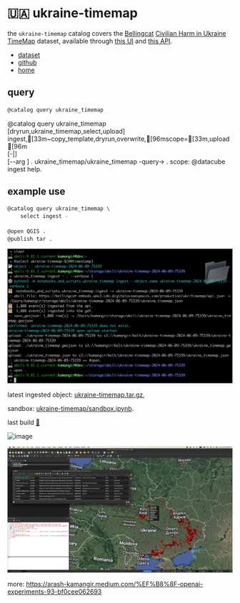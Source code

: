 # 🇺🇦 ukraine-timemap

the `ukraine-timemap` catalog covers the [Bellingcat](https://www.bellingcat.com/) [Civilian Harm in Ukraine TimeMap](https://github.com/bellingcat/ukraine-timemap) dataset, available through [this UI](https://ukraine.bellingcat.com/) and [this API](https://bellingcat-embeds.ams3.cdn.digitaloceanspaces.com/production/ukr/timemap/api.json).

 - [dataset](https://bellingcat-embeds.ams3.cdn.digitaloceanspaces.com/production/ukr/timemap/api.json)
 - [github](https://github.com/bellingcat/ukraine-timemap)
 - [home](https://ukraine.bellingcat.com/)

## query

```bash
@catalog query ukraine_timemap
```
@catalog query ukraine_timemap \
	[dryrun,ukraine_timemap,select,upload] \
	ingest,[33m~copy_template,dryrun,overwrite,[96mscope=<scope>[33m,upload[96m \
	[-|<object-name>] \
	[--arg <value>]
 . ukraine_timemap/ukraine_timemap -query-> <object-name>.
   scope: @datacube ingest help.

## example use

```bash
@catalog query ukraine_timemap \
	select ingest -

@open QGIS .
@publish tar .
```

![image](https://github.com/kamangir/assets/blob/main/nbs/ukraine-timemap/ingest_log.png?raw=true)

latest ingested object: [ukraine-timemap.tar.gz](https://kamangir-public.s3.ca-central-1.amazonaws.com/ukraine_timemap.tar.gz), 

sandbox: [ukraine-timemap/sandbox.ipynb](./notebooks/ukraine-timemap/sandbox.ipynb).

last build [🔗](https://kamangir-public.s3.ca-central-1.amazonaws.com/ukraine_timemap/ukraine_timemap.png)

![image](https://kamangir-public.s3.ca-central-1.amazonaws.com/ukraine_timemap/ukraine_timemap.png)

![image](https://github.com/kamangir/assets/blob/main/nbs/ukraine-timemap/QGIS.png?raw=true)

more: https://arash-kamangir.medium.com/%EF%B8%8F-openai-experiments-93-bf0cee062693
